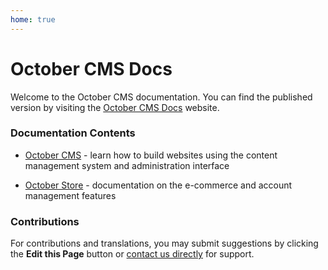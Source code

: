 ```yaml
---
home: true
---
```


# October CMS Docs

Welcome to the October CMS documentation. You can find the published version by visiting the [October CMS Docs](https://docs.octobercms.com) website.
### Documentation Contents

- [October CMS](./4.x/setup/installation.md) - learn how to build websites using the content management system and administration interface

- [October Store](./shop/4.x/merchant/introduction.md) - documentation on the e-commerce and account management features

### Contributions

For contributions and translations, you may submit suggestions by clicking the **Edit this Page** button or [contact us directly](https://octobercms.com/contact) for support.
